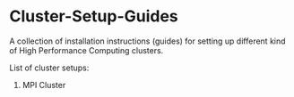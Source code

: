 # Cluster-Setup-Guides
A collection of installation instructions (guides) for setting up different kind of High Performance Computing clusters.

List of cluster setups:
1. MPI Cluster
